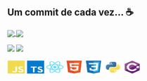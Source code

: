 ## Um commit de cada vez... ☕

<!-- Github Status -->
<div>
  <a href="https://github.com/YuriSilva133">
   <img height=150 align="center" src="https://github-readme-stats.vercel.app/api?username=YuriSilva133&show_icons=true&theme=tokyonight&hide_border=true&hide=prs&include_all_commits=true&rank_icon=github" />
    
   <img height=150 align="center" src="https://github-readme-stats.vercel.app/api/top-langs?username=YuriSilva133&layout=compact&langs_count=8&card_width=320&hide_border=true&theme=tokyonight&text_color=FFFFF9"/>
  </a>
</div>

<!-- Databases -->
<div> <br>     
  <img height="30" src="https://img.shields.io/badge/mysql-4479A1.svg?style=for-the-badge&logo=mysql&logoColor=white" />
  <img height="30" src="https://img.shields.io/badge/postgres-%23316192.svg?style=for-the-badge&logo=postgresql&logoColor=white" />
</div>

<!-- Tecnologias -->
<div style="display: inline_block"><br>
  <img align="center" alt="Rafa-Js" height="30" width="40" src="https://raw.githubusercontent.com/devicons/devicon/master/icons/javascript/javascript-plain.svg">
  <img align="center" alt="Rafa-Ts" height="30" width="40" src="https://raw.githubusercontent.com/devicons/devicon/master/icons/typescript/typescript-plain.svg">
  <img align="center" alt="Rafa-React" height="30" width="40" src="https://raw.githubusercontent.com/devicons/devicon/master/icons/react/react-original.svg">
  <img align="center" alt="Rafa-HTML" height="30" width="40" src="https://raw.githubusercontent.com/devicons/devicon/master/icons/html5/html5-original.svg">
  <img align="center" alt="Rafa-CSS" height="30" width="40" src="https://raw.githubusercontent.com/devicons/devicon/master/icons/css3/css3-original.svg">
  <img align="center" alt="Rafa-Python" height="30" width="40" src="https://raw.githubusercontent.com/devicons/devicon/master/icons/python/python-original.svg">
  <img align="center" alt="Rafa-Csharp" height="30" width="40" src="https://raw.githubusercontent.com/devicons/devicon/master/icons/csharp/csharp-original.svg">
</div>




